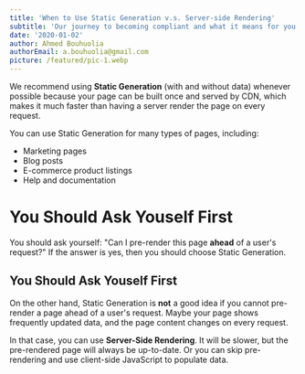 ```yaml
---
title: 'When to Use Static Generation v.s. Server-side Rendering'
subtitle: 'Our journey to becoming compliant and what it means for you.'
date: '2020-01-02'
author: Ahmed Bouhuolia
authorEmail: a.bouhuolia@gmail.com
picture: /featured/pic-1.webp
---
```


We recommend using **Static Generation** (with and without data) whenever possible because your page can be built once and served by CDN, which makes it much faster than having a server render the page on every request.

You can use Static Generation for many types of pages, including:

- Marketing pages
- Blog posts
- E-commerce product listings
- Help and documentation

# You Should Ask Youself First

You should ask yourself: "Can I pre-render this page **ahead** of a user's request?" If the answer is yes, then you should choose Static Generation.

## You Should Ask Youself First

On the other hand, Static Generation is **not** a good idea if you cannot pre-render a page ahead of a user's request. Maybe your page shows frequently updated data, and the page content changes on every request.

In that case, you can use **Server-Side Rendering**. It will be slower, but the pre-rendered page will always be up-to-date. Or you can skip pre-rendering and use client-side JavaScript to populate data.